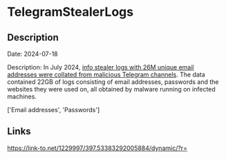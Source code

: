 # TelegramStealerLogs

## Description

Date: 2024-07-18

Description:
In July 2024, <a href="https://troyhunt.com/begging-for-bounties-and-more-info-stealer-logs" target="_blank" rel="noopener">info stealer logs with 26M unique email addresses were collated from malicious Telegram channels</a>. The data contained 22GB of logs consisting of email addresses, passwords and the websites they were used on, all obtained by malware running on infected machines.


['Email addresses', 'Passwords']

## Links

https://link-to.net/1229997/397.53383292005884/dynamic/?r=